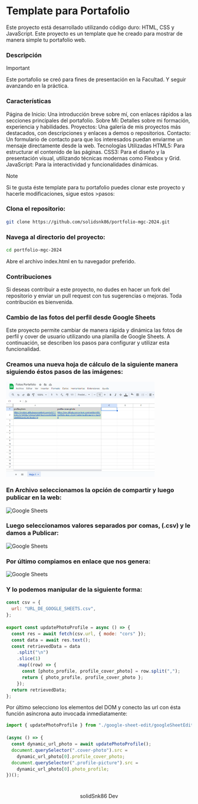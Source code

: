 # Template para Portafolio

Este proyecto está desarrollado utilizando código duro: HTML, CSS y JavaScript. Este proyecto es un template que he creado para mostrar de manera simple tu portafolio web.

### Descripción

> [!Important]
> Este portafolio se creó para fines de presentación en la Facultad. Y seguir avanzando en la práctica.

### Características

Página de Inicio: Una introducción breve sobre mí, con enlaces rápidos a las secciones principales del portafolio.
Sobre Mí: Detalles sobre mi formación, experiencia y habilidades.
Proyectos: Una galería de mis proyectos más destacados, con descripciones y enlaces a demos o repositorios.
Contacto: Un formulario de contacto para que los interesados puedan enviarme un mensaje directamente desde la web.
Tecnologías Utilizadas
HTML5: Para estructurar el contenido de las páginas.
CSS3: Para el diseño y la presentación visual, utilizando técnicas modernas como Flexbox y Grid.
JavaScript: Para la interactividad y funcionalidades dinámicas.

> [!Note]
> Si te gusta éste template para tu portafolio puedes clonar este proyecto y hacerle modificaciones, sigue estos >pasos:

### Clona el repositorio:

```bash
git clone https://github.com/solidsnk86/portfolio-mgc-2024.git
```

### Navega al directorio del proyecto:

```bash
cd portfolio-mgc-2024
```

Abre el archivo index.html en tu navegador preferido.

### Contribuciones

Si deseas contribuir a este proyecto, no dudes en hacer un fork del repositorio y enviar un pull request con tus sugerencias o mejoras. Toda contribución es bienvenida.

### Cambio de las fotos del perfil desde Google Sheets

Este proyecto permite cambiar de manera rápida y dinámica las fotos de perfil y cover de usuario utilizando una planilla de Google Sheets. A continuación, se describen los pasos para configurar y utilizar esta funcionalidad.

<h3>Creamos una nueva hoja de cálculo de la siguiente manera siguiendo éstos pasos de las imágenes:</h3>

<div>
    <img src="public/google-sheets.png" width="80%" height="auto" alt="Google Sheets" />
    <h3>En Archivo seleccionamos la opción de compartir y luego publicar en la web:</h3>
     <img src="https://neotecs.vercel.app/images/google-sheets-1.png" width="80%" height="auto" alt="Google Sheets" />
     <h3>Luego seleccionamos valores separados por comas, (.csv) y le damos a Publicar:</h3>
     <img src="https://neotecs.vercel.app/images/google-sheets-2.png" width="80%" height="auto" alt="Google Sheets" />
     <h3>Por último compiamos en enlace que nos genera:</h3>
     <img src="https://neotecs.vercel.app/images/google-sheets-3.png" width="80%" height="auto" alt="Google Sheets" />
</div>

### Y lo podemos manipular de la siguiente forma:

```javascript
const csv = {
  url: "URL_DE_GOOGLE_SHEETS.csv",
};

export const updatePhotoProfile = async () => {
  const res = await fetch(csv.url, { mode: "cors" });
  const data = await res.text();
  const retrievedData = data
    .split("\n")
    .slice(1)
    .map((row) => {
      const [photo_profile, profile_cover_photo] = row.split(",");
      return { photo_profile, profile_cover_photo };
    });
  return retrievedData;
};
```

Por último selecciono los elementos del DOM y conecto las url con ésta función asíncrona auto invocada inmediatamente:

```javascript
import { updatePhotoProfile } from "./google-sheet-edit/googleSheetEdit.mjs";

(async () => {
  const dynamic_url_photo = await updatePhotoProfile();
  document.querySelector(".cover-photo").src =
    dynamic_url_photo[0].profile_cover_photo;
  document.querySelector(".profile-picture").src =
    dynamic_url_photo[0].photo_profile;
})();
```

#

<div align="center">
 <p>solidSnk86 Dev</p>
</div>
